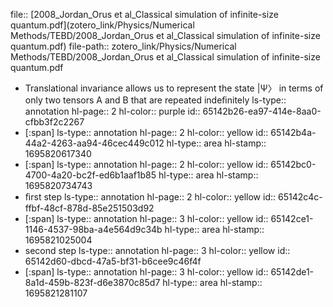file:: [2008_Jordan_Orus et al_Classical simulation of infinite-size quantum.pdf](zotero_link/Physics/Numerical Methods/TEBD/2008_Jordan_Orus et al_Classical simulation of infinite-size quantum.pdf)
file-path:: zotero_link/Physics/Numerical Methods/TEBD/2008_Jordan_Orus et al_Classical simulation of infinite-size quantum.pdf

- Translational invariance allows us to represent the state |Ψ〉 in terms of only two tensors A and B that are repeated indeﬁnitely
  ls-type:: annotation
  hl-page:: 2
  hl-color:: purple
  id:: 65142b26-ea97-414e-8aa0-cfbb3f2c2267
- [:span]
  ls-type:: annotation
  hl-page:: 2
  hl-color:: yellow
  id:: 65142b4a-44a2-4263-aa94-46cec449c012
  hl-type:: area
  hl-stamp:: 1695820617340
- [:span]
  ls-type:: annotation
  hl-page:: 2
  hl-color:: yellow
  id:: 65142bc0-4700-4a20-bc2f-ed6b1aaf1b85
  hl-type:: area
  hl-stamp:: 1695820734743
- ﬁrst step
  ls-type:: annotation
  hl-page:: 2
  hl-color:: yellow
  id:: 65142c4c-ffbf-48cf-878d-85e251503d92
- [:span]
  ls-type:: annotation
  hl-page:: 3
  hl-color:: yellow
  id:: 65142ce1-1146-4537-98ba-a4e564d9c34b
  hl-type:: area
  hl-stamp:: 1695821025004
- second step
  ls-type:: annotation
  hl-page:: 3
  hl-color:: yellow
  id:: 65142d60-dbcd-47a5-bf31-b6cee9c46f4f
- [:span]
  ls-type:: annotation
  hl-page:: 3
  hl-color:: yellow
  id:: 65142de1-8a1d-459b-823f-d6e3870c85d7
  hl-type:: area
  hl-stamp:: 1695821281107
